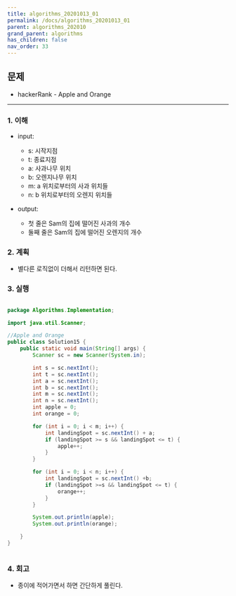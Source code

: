 ```yaml
---
title: algorithms_20201013_01
permalink: /docs/algorithms_20201013_01
parent: algorithms_202010
grand_parent: algorithms
has_children: false
nav_order: 33
---
```



## 문제

- hackerRank - Apple and Orange
---

### 1. 이해

- input:

  - s: 시작지점
  - t: 종료지점
  - a: 사과나무 위치
  - b: 오렌지나무 위치
  - m: a 위치로부터의 사과 위치들
  - n: b 위치로부터의 오렌지 위치들

- output: 
    - 첫 줄은 Sam의 집에 떨어진 사과의 개수
    - 둘째 줄은 Sam의 집에 떨어진 오렌지의 개수
### 2. 계획

- 별다른 로직없이 더해서 리턴하면 된다. 

### 3. 실행

```java

package Algorithms.Implementation;

import java.util.Scanner;

//Apple and Orange
public class Solution15 {
    public static void main(String[] args) {
        Scanner sc = new Scanner(System.in);

        int s = sc.nextInt();
        int t = sc.nextInt();
        int a = sc.nextInt();
        int b = sc.nextInt();
        int m = sc.nextInt();
        int n = sc.nextInt();
        int apple = 0;
        int orange = 0;

        for (int i = 0; i < m; i++) {
            int landingSpot = sc.nextInt() + a;
            if (landingSpot >= s && landingSpot <= t) {
                apple++;
            }
        }

        for (int i = 0; i < n; i++) {
            int landingSpot = sc.nextInt() +b;
            if (landingSpot >=s && landingSpot <= t) {
                orange++;
            }
        }

        System.out.println(apple);
        System.out.println(orange);

    }
}



```

### 4. 회고

- 종이에 적어가면서 하면 간단하게 풀린다.
